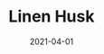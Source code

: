 ---
description: "Pattern%3A%20Linen%20%7C%20Color%3A%20Husk%20%7C%20Width%3A%2054%22%20%7C%20Content%20100%25%20Polyester%20%7C%20NFPA%3A%20260%20/%20UFAC%20Class%201%20/%20CAL%20117%20%7C%20Abrasion%3A%2050%2C000%20Double%20rubs%20%7C%20Cleaning%20Codes%20Solvent%20or%20dry%20cleaning%20products%20%7C%20Use%3A%20Upholstery%20%7C%20"
tags: 
  - "Lark Fontaine"
  - "Linen"
  - "Textiles"
image_primary: "img/Husk_large.jpg"
href: "https://www.larkfontaine.com/collections/textiles/products/husk"
designer: "Lark Fontaine"
title: "Linen Husk"
category: "Textiles"
subtitle: ""
manufacturer: "Lark Fontaine"
slug: "/manufacturers/lark-fontaine/textiles/lark-fontaine-linen-husk"
date: "2021-04-01"
---